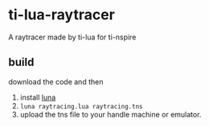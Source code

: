 # ti-lua-raytracer
A raytracer made by ti-lua for ti-nspire

## build
download the code and then
1. install [luna](https://github.com/ndless-nspire/Luna)
2. `luna raytracing.lua raytracing.tns`
3. upload the tns file to your handle machine or emulator.
